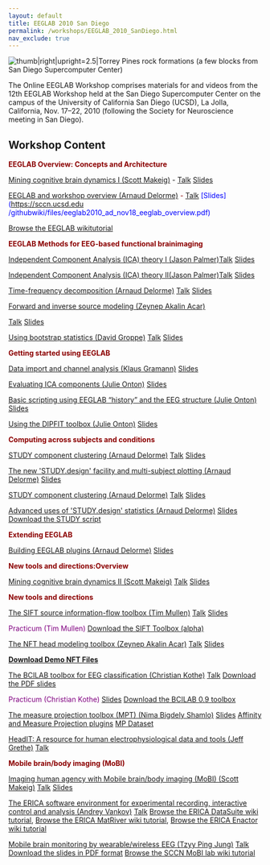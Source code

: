 ```yaml
---
layout: default
title: EEGLAB 2010 San Diego
permalink: /workshops/EEGLAB_2010_SanDiego.html
nav_exclude: true
---
```


![thumb\|right\|upright=2.5\|Torrey Pines rock formations (a few blocks
from San Diego Supercomputer Center)](/assets/images/TorreyPines.jpg)

<span size =4><span color=red>The Online EEGLAB Workshop</span></span>
<span color=blue>comprises materials for and videos from the 12th EEGLAB
Workshop held at the San Diego Supercomputer Center on the campus of the
University of California San Diego (UCSD), La Jolla, California, Nov.
17–22, 2010</span> (following the Society for Neuroscience meeting in
San Diego).


Workshop Content
----------------

<span style="color:darkred"><b>EEGLAB Overview: Concepts and
Architecture</b></span>  

<span style="color:purple">[Mining cognitive brain dynamics I (Scott Makeig)](http://sccn.ucsd.edu/eeglab/Online_EEGLAB_Workshop/EEGLAB12_Mining_I.html)</span> \- <span style="color:darkred">[Talk](http://sccn.ucsd.edu/eeglab/Online_EEGLAB_Workshop/EEGLAB12_Mining_I.html)</span> <span style="color:blue">[Slides](https://sccn.ucsd.edu/githubwiki/files/eeglab2010_sm_mining_brain_dynamics_i.pdf)</span>

<span style="color:purple">[EEGLAB and workshop overview (Arnaud
Delorme)](http://sccn.ucsd.edu/eeglab/Online_EEGLAB_Workshop/EEGLAB12_overview.html)</span>
<span style="color:darkred"> \- [Talk](http://sccn.ucsd.edu/eeglab/Online_EEGLAB_Workshop/EEGLAB12_overview.html) <span style="color:blue">[Slides](https://sccn.ucsd.edu
/githubwiki/files/eeglab2010_ad_nov18_eeglab_overview.pdf)

[Browse the EEGLAB wikitutorial](http://sccn.ucsd.edu/wiki/eeglab)<br>

<span style="color:darkred"><b>EEGLAB Methods for EEG-based functional brainimaging</b></span>

<span style="color:purple">[Independent Component Analysis (ICA) theory I (Jason Palmer)](http://sccn.ucsd.edu/eeglab/Online_EEGLAB_Workshop/EEGLAB12_ica1.html)</span><span style="color:darkred">[Talk](http://sccn.ucsd.edu/eeglab/Online_EEGLAB_Workshop/EEGLAB12_ica1.html) <span style="color:blue">[Slides](https://sccn.ucsd.edu/githubwiki/files/ica_concepts.pdf)
<!-- -->

<span style="color:purple">[Independent Component Analysis (ICA) theory II(Jason Palmer)](http://sccn.ucsd.edu/eeglab/Online_EEGLAB_Workshop/EEGLAB12_ica2.html)</span><span style="color:darkred">[Talk](http://sccn.ucsd.edu/eeglab/Online_EEGLAB_Workshop/EEGLAB12_ica2.html) <span style="color:blue">[Slides](https://sccn.ucsd.edu/githubwiki/files/ica_methods.pdf)
<!-- -->



<span style="color:purple">[Time-frequency decomposition (Arnaud Delorme)](http://sccn.ucsd.edu/eeglab/Online_EEGLAB_Workshop/EEGLAB12_timefreqdecomp.html)</span>
[Talk](http://sccn.ucsd.edu/eeglab/Online_EEGLAB_Workshop/EEGLAB12_timefreqdecomp.html) [Slides](https://sccn.ucsd.edu/githubwiki/files/eeglab2010_ad_nov18_time_frequency_decompositions.pdf)
<!-- -->



<span style="color:purple">[Forward and inverse source modeling (Zeynep
Akalin
Acar)](http://sccn.ucsd.edu/eeglab/Online_EEGLAB_Workshop/EEGLAB12_forward_inverse_source_modeling.html)</span>

[Talk](http://sccn.ucsd.edu/eeglab/Online_EEGLAB_Workshop/EEGLAB12_forward_inverse_source_modeling.html)
[Slides](https://sccn.ucsd.edu/githubwiki/files/forward_inverse_eeglab2010-zeynep.pdf)
<!-- -->



<span style="color:purple">[Using bootstrap statistics (David
Groppe)](http://www.cogsci.ucsd.edu/~dgroppe/EEGLAB12_statistics.html)</span>
[Talk](http://www.cogsci.ucsd.edu/~dgroppe/EEGLAB12_statistics.html)
[Slides](https://sccn.ucsd.edu/githubwiki/files/eeglab2010_dg_nov19_resampling_and_multcomp.pdf)

<span style="color:darkred"><b>Getting started using EEGLAB</b></span>



<span style="color:purple">[Data import and channel analysis (Klaus
Gramann)](http://sccn.ucsd.edu/eeglab/Online_EEGLAB_Workshop/EEGLAB12_data_import.html)</span>
[Slides](https://sccn.ucsd.edu/githubwiki/files/eeglab2010_kg_nov18_dataimport.pdf)
<!-- -->



<span style="color:purple">[Evaluating ICA components (Julie
Onton)](http://sccn.ucsd.edu/eeglab/Online_EEGLAB_Workshop/EEGLAB12_eval_ICA_components.html)</span>
[Slides](https://sccn.ucsd.edu/githubwiki/files/eeglab2010_jo_nov18_evaluateics.pdf)
<!-- -->



<span style="color:purple">[Basic scripting using EEGLAB “history” and the
EEG structure (Julie
Onton)](http://sccn.ucsd.edu/eeglab/Online_EEGLAB_Workshop/EEGLAB12_basic_scripting.html)</span>
[Slides](https://sccn.ucsd.edu/githubwiki/files/eeglab2010_jo_nov18_basicscripting.pdf)
<!-- -->



<span style="color:purple">[Using the DIPFIT toolbox (Julie
Onton)](http://sccn.ucsd.edu/eeglab/Online_EEGLAB_Workshop/EEGLAB12_dipfit.html)</span>
[Slides](https://sccn.ucsd.edu/githubwiki/files/eeglab2010_jo_nov19_dipolemodeling.pdf) 

<span style="color:darkred"><b>Computing across subjects and
conditions</b></span>



<span style="color:purple">[STUDY component clustering (Arnaud
Delorme)](http://sccn.ucsd.edu/eeglab/Online_EEGLAB_Workshop/EEGLAB12_study_component_clustering.html)</span>
[Talk](http://sccn.ucsd.edu/eeglab/Online_EEGLAB_Workshop/EEGLAB12_study_component_clustering.html)
[Slides](https://sccn.ucsd.edu/githubwiki/files/eglab2010_ad_nov19_study_clustering.pdf)
<!-- -->



<span style="color:purple">[The new 'STUDY.design' facility and
multi-subject plotting (Arnaud
Delorme)](http://sccn.ucsd.edu/eeglab/Online_EEGLAB_Workshop/EEGLAB12_study_design.html)</span>
[Slides](https://sccn.ucsd.edu/githubwiki/files/eeglab2010_ad_nov19_study_design_and_plot.pdf)

<!-- -->



<span style="color:purple">[STUDY component clustering (Arnaud
Delorme)](http://sccn.ucsd.edu/eeglab/Online_EEGLAB_Workshop/EEGLAB12_study_component_clustering.html)</span>
[Talk](http://sccn.ucsd.edu/eeglab/Online_EEGLAB_Workshop/EEGLAB12_study_component_clustering.html)
[Slides](https://sccn.ucsd.edu/githubwiki/files/eglab2010_ad_nov19_study_clustering.pdf)
<!-- -->



<span style="color:purple">[Advanced uses of 'STUDY.design' statistics
(Arnaud
Delorme)](http://sccn.ucsd.edu/eeglab/Online_EEGLAB_Workshop/EEGLAB12_advanced_study_design.html)</span>
[Slides](https://sccn.ucsd.edu/githubwiki/files/eglab2010_ad_nov19_study_advanced_and_scripts.pdf)
[Download the STUDY script](https://sccn.ucsd.edu/githubwiki/files/build_stern.m.zip)

<span style="color:darkred"><b>Extending EEGLAB</b></span>



<span style="color:purple0">[Building EEGLAB plugins (Arnaud
Delorme)](http://sccn.ucsd.edu/eeglab/Online_EEGLAB_Workshop/EEGLAB12_eeglab_plugins.html)</span>
[Slides](https://sccn.ucsd.edu/githubwiki/files/eeglab2010_ad_nov20_eeglab_plugins.ppt.pdf)

<span style="color:darkred"><b>New tools and directions:Overview</b></span>



<span style="color:purple">[Mining cognitive brain dynamics II (Scott
Makeig)](http://sccn.ucsd.edu/eeglab/Online_EEGLAB_Workshop/EEGLAB12_Mining_II.html)</span>
[Talk](http://sccn.ucsd.edu/eeglab/Online_EEGLAB_Workshop/EEGLAB12_Mining_II.html)
[Slides](https://sccn.ucsd.edu/githubwiki/files/eeglab_ucsd10_ii.pdf)

<span style="color:darkred"><b>New tools and directions</b></span>



<span style="color:purple">[The SIFT source information-flow toolbox (Tim
Mullen)](http://sccn.ucsd.edu/eeglab/Online_EEGLAB_Workshop/EEGLAB12_info_flow.html)</span>
[Talk](http://sccn.ucsd.edu/eeglab/Online_EEGLAB_Workshop/EEGLAB12_info_flow.html)
[Slides](https://sccn.ucsd.edu/githubwiki/files/eeglab_12th_workshop_talk_2010_mullen.pdf)

<span style="color:purple">Practicum (Tim Mullen)</span>
[Download the SIFT Toolbox (alpha)](ftp://sccn.ucsd.edu/pub/SIFT_01_alpha.zip)

<!-- -->



<span style="color:purple">[The NFT head modeling toolbox (Zeynep Akalin
Acar)](http://sccn.ucsd.edu/eeglab/Online_EEGLAB_Workshop/EEGLAB12_nft.html)</span>
[Talk](http://sccn.ucsd.edu/eeglab/Online_EEGLAB_Workshop/EEGLAB12_nft.html)
[Slides](https://sccn.ucsd.edu/githubwiki/files/nft_intro.pdf) 
<!-- -->



<b>[Download Demo NFT
Files](http://sccn.ucsd.edu/nft/Downloads/NFT_demo.zip)</b>



<!-- -->



<span style="color:purple">[The BCILAB toolbox for EEG classification
(Christian
Kothe)](http://sccn.ucsd.edu/eeglab/Online_EEGLAB_Workshop/EEGLAB12_bci.html)</span>
[Talk](http://sccn.ucsd.edu/eeglab/Online_EEGLAB_Workshop/EEGLAB12_bci.html)
[Download the PDF slides](https://sccn.ucsd.edu/githubwiki/files/eeglab_workshop_2010_bcilab_theory.pdf)




<span style="color:purple"> Practicum (Christian Kothe)</span>
[Slides](https://sccn.ucsd.edu/githubwiki/files/eeglab_workshop_2010_bcilab_practicum.pdf)
[Download the BCILAB 0.9 toolbox](ftp://sccn.ucsd.edu/pub/bcilab/bcilab-0.9-stable.zip)

<!-- -->



<span style="color:purple">[The measure projection toolbox (MPT) (Nima Bigdely Shamlo)](http://sccn.ucsd.edu/eeglab/Online_EEGLAB_Workshop/EEGLAB12_mpt.html)</span>
[Slides](https://sccn.ucsd.edu/githubwiki/files/eeglab2010_ad_nov20_measure_projection.pdf) 
[Affinity and Measure Projection
plugins](ftp://sccn.ucsd.edu/pub/affinity_measure_projection.zip)
[MP Dataset](ftp://sccn.ucsd.edu/pub/5subjects.zip)

<!-- -->



<span style="color:purple">[HeadIT: A resource for human
electrophysiological data and tools (Jeff
Grethe)](http://sccn.ucsd.edu/eeglab/Online_EEGLAB_Workshop/EEGLAB12_headIT.html)</span>
[Talk](http://sccn.ucsd.edu/eeglab/Online_EEGLAB_Workshop/EEGLAB12_headIT.html)

<span style="color:darkred"><b>Mobile brain/body imaging (MoBI)</b></span>

<span style="color:purple">[Imaging human agency with Mobile brain/body
imaging (MoBI) (Scott
Makeig)](http://sccn.ucsd.edu/eeglab/Online_EEGLAB_Workshop/EEGLAB12_MoBI.html)</span>
[Talk](http://sccn.ucsd.edu/eeglab/Online_EEGLAB_Workshop/EEGLAB12_MoBI.html)
[Slides](https://sccn.ucsd.edu/githubwiki/files/makeig_mobi_ucsd10.pdf)
<!-- -->



<span style="color:purple">[The ERICA software environment for experimental
recording, interactive control and analysis (Andrey
Vankov)](http://sccn.ucsd.edu/eeglab/Online_EEGLAB_Workshop/EEGLAB12_erica.html)</span>
[Talk](http://sccn.ucsd.edu/eeglab/EEGLAB12_erica.html)
[Browse the ERICA DataSuite wiki
tutorial](http://sccn.ucsd.edu/wiki/DataSuite),
[Browse the ERICA MatRiver wiki
tutorial](http://sccn.ucsd.edu/wiki/MatRiver),
[Browse the ERICA Enactor wiki
tutorial](http://sccn.ucsd.edu/wiki/Enactor)

<!-- -->



<span style="color:purple">[Mobile brain monitoring by wearable/wireless EEG
(Tzyy Ping
Jung)](http://sccn.ucsd.edu/eeglab/Online_EEGLAB_Workshop/EEGLAB12_wirelessEEG.html)</span>
[Talk](http://sccn.ucsd.edu/eeglab/EEGLAB12_wirelessEEG.html)
[Download the slides in PDF format](https://sccn.ucsd.edu/githubwiki/files/eeglab2010_tpj_advances_in_eeg.pdf)
[Browse the SCCN MoBI lab wiki
tutorial](http://sccn.ucsd.edu/wiki/MoBI_Lab)

